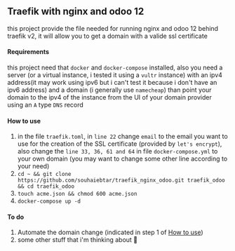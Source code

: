 ## Traefik with nginx and odoo 12

this project provide the file needed for running nginx and odoo 12 behind traefik v2, it will allow you to get a domain with a valide ssl certificate

#### Requirements

this project need that `docker` and `docker-compose` installed, also you need a server (or a virtual instance, i tested it using a `vultr` instance) with an ipv4 address(it may work using ipv6 but i can't test it because i don't have an ipv6 address) and a domain (i generally use `namecheap`) than point your domain to the ipv4 of the instance from the UI of your domain provider using an `A` type `DNS` record 

#### How to use

1. in the file `traefik.toml`, in `line 22` change `email` to the email you want to use for the creation of the SSL certificate (provided by `let's encrypt`), also change the `line 33, 36, 61 and 64` in file `docker-compose.yml` to your own domain (you may want to change some other line according to your need)
2. `cd ~ && git clone https://github.com/souhaiebtar/traefik_nginx_odoo.git traefik_odoo && cd traefik_odoo`
3. `touch acme.json && chmod 600 acme.json`
2. `docker-compose up -d`

#### To do

1. Automate the domain change (indicated in step 1 of [How to use](#how-to-use))
2. some other stuff that i'm thinking about 🤔